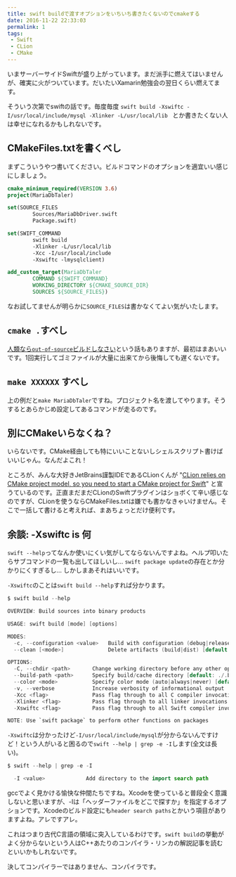 ```yaml
---
title: swift buildで渡すオプションをいちいち書きたくないのでcmakeする
date: 2016-11-22 22:33:03
permalink: 1
tags:
 - Swift
 - CLion
 - CMake
---
```


いまサーバーサイドSwiftが盛り上がっています。まだ派手に燃えてはいませんが、確実に火がついています。だいたいXamarin勉強会の翌日くらい燃えてます。

そういう次第でswiftの話です。毎度毎度 `swift build -Xswiftc -I/usr/local/include/mysql -Xlinker -L/usr/local/lib
` とか書きたくない人は幸せになれるかもしれないです。

## CMakeFiles.txtを書くべし

まずこういうやつ書いてください。ビルドコマンドのオプションを適宜いい感じにしましょう。

```cmake
cmake_minimum_required(VERSION 3.6)
project(MariaDbTaler)

set(SOURCE_FILES
        Sources/MariaDbDriver.swift
        Package.swift)

set(SWIFT_COMMAND
        swift build
        -Xlinker -L/usr/local/lib
        -Xcc -I/usr/local/include
        -Xswiftc -lmysqlclient)

add_custom_target(MariaDbTaler
        COMMAND ${SWIFT_COMMAND}
        WORKING_DIRECTORY ${CMAKE_SOURCE_DIR}
        SOURCES ${SOURCE_FILES})
```

なお試してませんが明らかに`SOURCE_FILES`は書かなくてよい気がいたします。

## `cmake .`すべし

[人類なら`out-of-source`ビルドしなさい](http://qiita.com/osamu0329/items/7de2b190df3cfb4ad0ca)という話もありますが、最初はまあいいです。1回実行してゴミファイルが大量に出来てから後悔しても遅くないです。

## `make XXXXXX` すべし

上の例だと`make MariaDbTaler`ですね。プロジェクト名を渡してやります。そうするとあらかじめ設定してあるコマンドが走るのです。

## 別にCMakeいらなくね？

いらないです。CMake経由しても特にいいことないしシェルスクリプト書けばいいじゃん。なんだよこれ！

ところが、みんな大好きJetBrains謹製IDEであるCLionくんが "[CLion relies on CMake project model, so you need to start a CMake project for Swift](https://blog.jetbrains.com/clion/2015/12/swift-plugin-for-clion/)" と宣うているのです。正直まだまだCLionのSwiftプラグインはショボくて辛い感じなのですが、CLionを使うならCMakeFiles.txtは嫌でも書かなきゃいけません。そこで一括して書けると考えれば、まあちょっとだけ便利です。

## 余談: -Xswiftc is 何

`swift --help`ってなんか使いにくい気がしてならないんですよね。ヘルプ叩いたらサブコマンドの一覧も出してほしいし… `swift package update`の存在とか分かりにくすぎるし… しかしまあそれはいいです。

`-Xswiftc`のことは`swift build --help`すれば分かります。

```swift
$ swift build --help

OVERVIEW: Build sources into binary products

USAGE: swift build [mode] [options]

MODES:
  -c, --configuration <value>   Build with configuration (debug|release) [default: debug]
  --clean [<mode>]              Delete artifacts (build|dist) [default: build]

OPTIONS:
  -C, --chdir <path>       Change working directory before any other operation
  --build-path <path>      Specify build/cache directory [default: ./.build]
  --color <mode>           Specify color mode (auto|always|never) [default: auto]
  -v, --verbose            Increase verbosity of informational output
  -Xcc <flag>              Pass flag through to all C compiler invocations
  -Xlinker <flag>          Pass flag through to all linker invocations
  -Xswiftc <flag>          Pass flag through to all Swift compiler invocations

NOTE: Use `swift package` to perform other functions on packages
```

`-Xswiftc`は分かったけど`-I/usr/local/include/mysql`が分からないんですけど！という人がいると困るので`swift --help | grep -e -I`します(全文は長い)。

```swift
$ swift --help | grep -e -I

  -I <value>             Add directory to the import search path
```

gccでよく見かける愉快な仲間たちですね。Xcodeを使っていると普段全く意識しないと思いますが、-Iは「ヘッダーファイルをどこで探すか」を指定するオプションです。Xcodeのビルド設定にも`header search paths`とかいう項目がありますよね。アレですアレ。

これはつまり古代C言語の領域に突入しているわけです。`swift build`の挙動がよく分からないという人はC++あたりのコンパイラ・リンカの解説記事を読むといいかもしれないです。

決してコンパイラーではありません、コンパイラです。